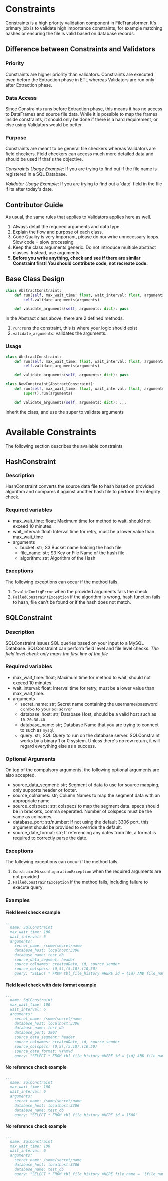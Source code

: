# Constraints
Constraints is a high priority validation component in FileTransformer.
It's primary job is to validate high importance constraints, for example matching hashes or ensuring the file is valid based on database records.


## Difference between Constraints and Validators

### Priority
Constraints are higher priority than validators. Constraints are executed even before the Extraction phase in ETL whereas Validators are run only after Extraction phase.

### Data Access
Since Constraints runs before Extraction phase, this means it has no access to DataFrames and source file data. While it is possible to map the frames inside constraints, it should only be done if there is a hard requirement, or else using Validators would be better.


### Purpose
Constraints are meant to be general file checkers whereas Validators are field checkers.
Field checkers can access much more detailed data and should be used if that's the objective.

*Constraints Usage Example*: If you are trying to find out if the file name is registered in a SQL Database.

*Validator Usage Example*: If you are trying to find out a 'date' field in the file if its after today's date.


## Contributor Guide
As usual, the same rules that applies to Validators applies here as well.
1. Always detail the required arguments and data type.
2. Explain the flow and purpose of each class.
3. Code Quality is very important, please do not write unnecessary loops. Slow code = slow processing
4. Keep the class arguments generic. Do not introduce multiple abstract classes. Instead, use arguments.
5. **Before you write anything, check and see if there are similar Constraint first! You should contribute code, not recreate code.**


## Base Class Design
```python
class AbstractConstraint:
    def run(self, max_wait_time: float, wait_interval: float, arguments: dict):
        self.validate_arguments(arguments)

    def validate_arguments(self, arguments: dict): pass
```

In the Abstract class above, there are 2 defined methods.
1. `run`: runs the constraint, this is where your logic should exist
2. `validate_arguments`: validates the arguments.

### Usage
```python
class AbstractConstraint:
    def run(self, max_wait_time: float, wait_interval: float, arguments: dict):
        self.validate_arguments(arguments)

    def validate_arguments(self, arguments: dict): pass

class NewConstraint(AbstractConstraint):
    def run(self, max_wait_time: float, wait_interval: float, arguments: dict):
        super().run(arguments)

    def validate_arguments(self, arguments: dict): ...
```
Inherit the class, and use the super to validate arguments


# Available Constraints
The following section describes the available constraints

## HashConstraint
### Description
HashConstraint converts the source data file to hash based on provided algorithm
and compares it against another hash file to perform file integrity check.

### Required variables
- max_wait_time: float; Maximum time for method to wait, should not exceed 10 minutes.
- wait_interval: float: Interval time for retry, must be a lower value than max_wait_time
- arguments
  - bucket: str; S3 Bucket name holding the hash file
  - file_name: str; S3 Key or File Name of the hash file
  - algorithm: str; Algorithm of the Hash

### Exceptions
The following exceptions can occur if the method fails.
1. `InvalidConfigError` when the provided arguments fails the check
2. `FailedConstraintException` if the algorithm is wrong, hash function fails to hash, file can't be found or if the hash does not match.

## SQLConstraint
### Description
SQLConstraint issues SQL queries based on your input to a MySQL Database. SQLConstraint can perform field level and file level checks.
*The field level check only maps the first line of the file*

### Required variables
- max_wait_time: float; Maximum time for method to wait, should not exceed 10 minutes.
- wait_interval: float: Interval time for retry, must be a lower value than max_wait_time.
- arguments
  - secret_name: str; Secret name containing the username/password combo to your sql server
  - database_host: str; Database Host, should be a valid host such as `10.20.30.40`
  - database_name: str; Database Name that you are trying to connect to such as `mysql`
  - query: str; SQL Query to run on the database server. SQLConstraint works by a binary 1 or 0 system. Unless there's no row return, it will regard everything else as a success.

### Optional Arguments
On top of the compulsory arguments, the following optional arguments are also accepted.
- source_data_segment: str; Segment of data to use for source mapping, only supports header or footer.
- source_colnames: str; Column Names to map the segment data with an appropriate name.
- source_colspecs: str; colspecs to map the segment data. specs should be in brackets, comma seperated. Number of colspecs must be the same as colnames.
- database_port: str/number: If not using the default 3306 port, this argument should be provided to override the default.
- source_date_format: str; If referencing any dates from file, a format is required to correctly parse the date.

### Exceptions
The following exceptions can occur if the method fails.
1. `ConstraintMisconfigurationException` when the required arguments are not provided
2. `FailedConstraintException` if the method fails, including failure to execute query

### Examples
#### Field level check example
```yaml
...
  name: SqlConstraint
  max_wait_time: 100
  wait_interval: 6
  arguments:
    secret_name: /some/secret/name
    database_host: localhost:3306
    database_name: test_db
    source_data_segment: header
    source_colnames: createdDate, id, source_sender
    source_colspecs: (0,5),(5,10),(10,50)
    query: "SELECT * FROM tbl_file_history WHERE id = {id} AND file_name='{file_name}'"
```
#### Field level check with date format example
```yaml
...
  name: SqlConstraint
  max_wait_time: 100
  wait_interval: 6
  arguments:
    secret_name: /some/secret/name
    database_host: localhost:3306
    database_name: test_db
    database_port: 3907
    source_data_segment: header
    source_colnames: createdDate, id, source_sender
    source_colspecs: (0,5),(5,10),(10,50)
    source_date_format: %Y%m%d
    query: "SELECT * FROM tbl_file_history WHERE id = {id} AND file_name='{file_name}'"
```
#### No reference check example
```yaml
...
  name: SqlConstraint
  max_wait_time: 100
  wait_interval: 6
  arguments:
    secret_name: /some/secret/name
    database_host: localhost:3306
    database_name: test_db
    query: "SELECT * FROM tbl_file_history WHERE id = 1500"
```

#### No reference check example
```yaml
...
  name: SqlConstraint
  max_wait_time: 100
  wait_interval: 6
  arguments:
    secret_name: /some/secret/name
    database_host: localhost:3306
    database_name: test_db
    query: "SELECT * FROM tbl_file_history WHERE file_name = '{file_name}'"
```
